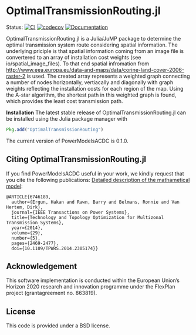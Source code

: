 # OptimalTransmissionRouting.jl

Status:
[![CI](https://github.com/Electa-Git/OptimalTransmissionRouting.jl/workflows/CI/badge.svg)](https://github.com/Electa-Git/OptimalTransmissionRouting.jl/actions?query=workflow%3ACI)
[![codecov](https://codecov.io/gh/Electa-Git/OptimalTransmissionRouting.jl/branch/master/graph/badge.svg)](https://codecov.io/gh/Electa-Git/OptimalTransmissionRouting.jl)
[![Documentation](https://github.com/Electa-Git/OptimalTransmissionRouting.jl/workflows/Documentation/badge.svg)](https://hakanergun.github.io/OptimalTransmissionRouting.jl/dev/)
</p>


OptimalTransmissionRouting.jl is a Julia/JuMP package to determine the optimal transmission system route considering spatial information. The underlying priciple is that spatial information coming from an image file is convertered to an array of installation cost weights (see io/spatial_image_files). To that end spatial infromation from http://www.eea.europa.eu/data-and-maps/data/corine-land-cover-2006-raster-2 is used. The created array represents a weighted graph connecting a number of nodes horizontally, vertiacally and diagonally with graph weights reflecting the installation costs for each region of the map. Using the A-star algorithm, the shortest path in this weighted graph is found, which provides the least cost transmission path.

**Installation**
The latest stable release of OptimalTransmissionRouting.jl can be installed using the Julia package manager with

```julia
Pkg.add("OptimalTransmissionRouting")
```
The current version of PowerModelsACDC is 0.1.0.

## Citing OptimalTransmissionRouting.jl

If you find PowerModelsACDC useful in your work, we kindly request that you cite the following publications:
[Detailed description of the mathametical model](https://ieeexplore.ieee.org/abstract/document/6746189):
```
@ARTICLE{6746189,
  author={Ergun, Hakan and Rawn, Barry and Belmans, Ronnie and Van Hertem, Dirk},
  journal={IEEE Transactions on Power Systems}, 
  title={Technology and Topology Optimization for Multizonal Transmission Systems}, 
  year={2014},
  volume={29},
  number={5},
  pages={2469-2477},
  doi={10.1109/TPWRS.2014.2305174}}
```

## Acknowledgement
This software implementation is conducted within the European Union’s Horizon  2020 research and innovation programme under the FlexPlan project (grantagreement no. 863819).

## License

This code is provided under a BSD license.